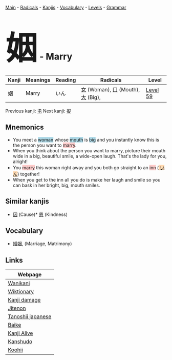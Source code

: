 <style> bigfont {font-size: 100px}</style>
[Main](../README.md) -
[Radicals](../radicals.md) -
[Kanjis](../kanjis.md) -
[Vocabulary](../vocabulary.md) -
[Levels](../levels.md) -
[Grammar](../grammar.md)
# <bigfont> 姻</bigfont> - Marry 

| Kanji | Meanings | Reading | Radicals | Level |
| --- | --- | --- | --- | --- |
| 姻 | Marry | いん | [女](../radicals/女.md) (Woman), [口](../radicals/口.md) (Mouth), [大](../radicals/大.md) (Big),  | [Level 59](../levels/wk_level59.md) |

Previous kanji: [屯](屯.md) Next kanji: [擬](擬.md) 

## Mnemonics
 * You meet a <span style="background-color:#ADD8E6"> woman</span> whose <span style="background-color:#ADD8E6"> mouth</span> is <span style="background-color:#ADD8E6"> big</span> and you instantly know this is the person you want to <span style="background-color:#ffcccb"> marry</span>.
* When you think about the person you want to marry, picture their mouth wide in a big, beautiful smile, a wide-open laugh. That's the lady for you, alright!
* You <span style="background-color:#ffcccb"> marry</span> this woman right away and you both go straight to an <span style="background-color:#ffcccb"> inn</span> (<span style="background-color:#fed8b1"> [いん](https://jisho.org/search/いん)</span>) together!
* When you get to the inn all you do is make her laugh and smile so you can bask in her bright, big, mouth smiles.


## Similar kanjis
 * [因](因.md) (Cause)* [恩](恩.md) (Kindness)


## Vocabulary
 * [婚姻](../vocabulary/姻.md), (Marriage, Matrimony)



## Links 

| Webpage |
| --- |
| [Wanikani          ](https://www.wanikani.com/kanji/姻) |
| [Wiktionary        ](https://en.wiktionary.org/wiki/姻) |
| [Kanji damage      ](http://www.kanjidamage.com/kanji/search?utf8=✓&q=姻) |
| [Jitenon           ](https://jitenon.com/kanji/姻) |
| [Tanoshii japanese ](https://www.tanoshiijapanese.com/dictionary/kanji.cfm?k=姻) |
| [Baike             ](https://baike.baidu.com/item/姻) |
| [Kanji Alive       ](https://app.kanjialive.com/姻) |
| [Kanshudo          ](https://www.kanshudo.com/searchmn?q=姻) |
| [Koohii            ](https://kanji.koohii.com/study/kanji/姻) |

